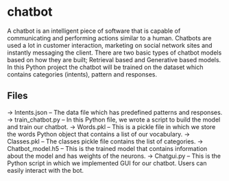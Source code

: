 # chatbot
A chatbot is an intelligent piece of software that is capable of communicating and performing actions similar to a human. Chatbots are used a lot in customer interaction, marketing on social network sites and instantly messaging the client. There are two basic types of chatbot models based on how they are built; Retrieval based and Generative based models.
In this Python project the chatbot will be trained on the dataset which contains categories (intents), pattern and responses.

## Files
-> Intents.json – The data file which has predefined patterns and responses.
-> train_chatbot.py – In this Python file, we wrote a script to build the model and train our chatbot.
-> Words.pkl – This is a pickle file in which we store the words Python object that contains a list of our vocabulary.
-> Classes.pkl – The classes pickle file contains the list of categories.
-> Chatbot_model.h5 – This is the trained model that contains information about the model and has weights of the neurons.
-> Chatgui.py – This is the Python script in which we implemented GUI for our chatbot. Users can easily interact with the bot.
